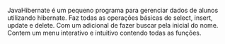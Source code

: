 JavaHibernate é um pequeno programa para gerenciar dados de alunos utilizando hibernate.
Faz todas as operações básicas de select, insert, update e delete. Com um adicional de fazer buscar pela inicial do nome.
Contem um menu interativo e intuitivo contendo todas as funções.
